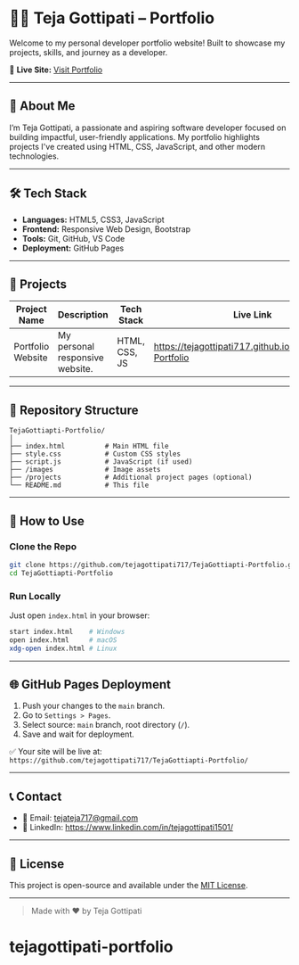 # 🧑‍💻 Teja Gottipati – Portfolio

Welcome to my personal developer portfolio website! Built to showcase my projects, skills, and journey as a developer.

🔗 **Live Site:** [Visit Portfolio](https://tejagottipati717.github.io/TejaGottiapti-Portfolio)

---

## 📌 About Me

I’m Teja Gottipati, a passionate and aspiring software developer focused on building impactful, user-friendly applications. My portfolio highlights projects I've created using HTML, CSS, JavaScript, and other modern technologies.

---

## 🛠️ Tech Stack

- **Languages:** HTML5, CSS3, JavaScript
- **Frontend:** Responsive Web Design, Bootstrap
- **Tools:** Git, GitHub, VS Code
- **Deployment:** GitHub Pages

---

## 💼 Projects

| Project Name          | Description                                 | Tech Stack             | Live Link |
|-----------------------|---------------------------------------------|------------------------|-----------|
| Portfolio Website     | My personal responsive website.             | HTML, CSS, JS          | https://tejagottipati717.github.io/TejaGottiapti-Portfolio |


---

## 📁 Repository Structure

```
TejaGottiapti-Portfolio/
│
├── index.html          # Main HTML file
├── style.css           # Custom CSS styles
├── script.js           # JavaScript (if used)
├── /images             # Image assets
├── /projects           # Additional project pages (optional)
└── README.md           # This file
```

---

## 🚀 How to Use

### Clone the Repo
```bash
git clone https://github.com/tejagottipati717/TejaGottiapti-Portfolio.git
cd TejaGottiapti-Portfolio
```

### Run Locally
Just open `index.html` in your browser:
```bash
start index.html    # Windows
open index.html     # macOS
xdg-open index.html # Linux
```

---

## 🌐 GitHub Pages Deployment

1. Push your changes to the `main` branch.
2. Go to `Settings > Pages`.
3. Select source: `main` branch, root directory (`/`).
4. Save and wait for deployment.

✅ Your site will be live at: `https://github.com/tejagottipati717/TejaGottiapti-Portfolio/`

---

## 📞 Contact

- 📧 Email: tejateja717@gmail.com
- 💼 LinkedIn: https://www.linkedin.com/in/tejagottipati1501/

---

## 📄 License

This project is open-source and available under the [MIT License](LICENSE).

---

> Made with ❤️ by Teja Gottipati

# tejagottipati-portfolio
